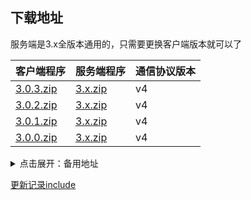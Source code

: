 ## 下载地址

服务端是3.x全版本通用的，只需要更换客户端版本就可以了


| 客户端程序                                                   | 服务端程序                                                   | 通信协议版本 |
| ------------------------------------------------------------ | ------------------------------------------------------------ | ------------ |
| [3.0.3.zip](https://updater-for-minecraft.oss-cn-zhangjiakou.aliyuncs.com/updater-client-3.0.3.zip) | [3.x.zip](https://updater-for-minecraft.oss-cn-zhangjiakou.aliyuncs.com/updater-server-3.x.zip) | v4           |
| [3.0.2.zip](https://updater-for-minecraft.oss-cn-zhangjiakou.aliyuncs.com/updater-client-3.0.2.zip) | [3.x.zip](https://updater-for-minecraft.oss-cn-zhangjiakou.aliyuncs.com/updater-server-3.x.zip) | v4           |
| [3.0.1.zip](https://updater-for-minecraft.oss-cn-zhangjiakou.aliyuncs.com/updater-client-3.0.1.zip) | [3.x.zip](https://updater-for-minecraft.oss-cn-zhangjiakou.aliyuncs.com/updater-server-3.x.zip) | v4           |
| [3.0.0.zip](https://updater-for-minecraft.oss-cn-zhangjiakou.aliyuncs.com/updater-client-3.0.0.zip) | [3.x.zip](https://updater-for-minecraft.oss-cn-zhangjiakou.aliyuncs.com/updater-server-3.x.zip) | v4           |

<details>
<summary>点击展开：备用地址</summary>

百度网盘包含所有版本的文件（包括旧版本），如果上面的链接无法访问，可以从这里下载

[https://pan.baidu.com/s/1x1CnsbJ5zCPjMg3qJ_-1nQ](https://pan.baidu.com/s/1x1CnsbJ5zCPjMg3qJ_-1nQ)（提取码`ml5k`）

### 3.x版本

| 客户端程序 | 服务端程序 | 通信协议版本 |
| ---------- | ---------- | ------------ |
| 3.0.3.zip  | 3.x.zip    | v4           |
| 3.0.2.zip  | 3.x.zip    | v4           |
| 3.0.1.zip  | 3.x.zip    | v4           |
| 3.0.0.zip  | 3.x.zip    | v4           |

### 2.x版本

建议使用3.x版本

**同一行内**的版本是**对应**的，所以请**横着依次**下载所有**需要**的文件

相同的小版本通信协议之间，客户端向下兼容服务端（v2.1兼容v2，反之不行，v2也无法兼容v1）

| 热更新包                          | 静态服务端 | PHP服务端 | 客户端           | 小工具    | 通信协议 |
| --------------------------------- | ---------- | --------- | ---------------- | --------- | -------- |
| 2.8.4.zip                         | 2.8.zip    | 2.8.zip   | 2.1.3.zip        | 1.6.3.zip | v3       |
| 2.8.3.zip                         | 2.8.zip    | 2.8.zip   | 2.1.3.zip        | 1.6.2.zip | v3       |
| 2.8.2.zip                         | 2.8.zip    | 2.8.zip   | 2.1.3.zip        | 1.6.2.zip | v3       |
| 2.8.1.zip                         | 2.8.zip    | 2.8.zip   | 2.1.3.zip        | 1.6.2.zip | v3       |
| 2.8.1.zip                         | 2.8.zip    | 2.8.zip   | 2.1.3.zip        | 1.6.0.zip | v3       |
| 2.8.0.zip                         | 2.8.zip    | 2.8.zip   | 2.1.3.zip        | 1.6.0.zip | v3       |
| 2.7.0.zip                         | 2.5.zip    | 2.5.zip   | 2.1.3.zip        | 1.6.0.zip | v2.1     |
| 2.6.7f3.zip                       | 2.5.zip    | 2.5.zip   | 2.1.3.zip        | 1.6.0.zip | v2.1     |
| 2.6.5f2.zip / 2.6.5f2-Console.zip | 2.5.zip    | 2.5.zip   | 2.1.3.zip        | 1.6.0.zip | v2.1     |
| 2.6.5f1.zip / 2.6.5f1-Console.zip | 2.5.zip    | 2.5.zip   | 2.1.3.zip        | 1.6.0.zip | v2.1     |
| 2.6.3.zip / 2.6.3-Console.zip     | 2.5.zip    | 2.5.zip   | 2.1.3.zip        | 1.6.0.zip | v2.1     |
| 2.6.2.zip / 2.6.2-Console.zip     | 2.5.zip    | 2.5.zip   | 2.1.3.zip        | 1.6.0.zip | v2.1     |
| 2.6.1.zip / 2.6.1-Console.zip     | 2.5.zip    | 2.5.zip   | 2.1.3.zip        | 1.6.0.zip | v2.1     |
| 2.6.1.zip / 2.6.1-Console.zip     | 2.5.zip    | 2.5.zip   | 2.1.3.zip        | 1.5.1.zip | v2.1     |
| 2.6a3.zip / 2.6a3-Console.zip     | 2.5.zip    | 2.5.zip   | 2.1.2.zip        | 1.5.1.zip | v2.1     |
| 2.5.2.zip                         | 2.4.zip    | 2.3.zip   | 2.1.1.zip        | d1.3.zip  | v2       |
| 2.5.2.zip                         | 2.4.zip    | 2.3.zip   | 2.1.zip          | d1.3.zip  | v2       |
| 2.5.1.zip                         | 2.4.zip    | 2.3.zip   | 2.1.zip          | d1.3.zip  | v2       |
| 2.5.zip                           | 2.4.zip    | 2.3.zip   | 2.1.zip          | d1.3.zip  | v2       |
| 2.4.7.zip                         | 2.4.zip    | 2.3.zip   | 2.0.3(b0108).zip | d1.3.zip  | v2       |
| 已集成(v2.2.2)                    | 不支持     | 2.2.2.zip | 2.0.2(a1201).zip | 不需要    | v1       |
| 已集成(v2.2.1)                    | 不支持     | 2.2.1.zip | 2.0.1(a0922).zip | 不需要    | v1       |
| 已集成(v2.2.0)                    | 不支持     | 2.2.0.zip | 2.0.1(a0922).zip | 不需要    | v1       |
| 已集成(v2.1.2)                    | 不支持     | 2.1.2.zip | 2.0.1(a0922).zip | 不需要    | v1       |
| 已集成(v2.1.1)                    | 不支持     | 2.1.1.zip | 2.0.1(a0922).zip | 不需要    | v1       |
| 已集成(v2.1.0)                    | 不支持     | 2.1.0.zip | 2.0.1(a0922).zip | 不需要    | v1       |
| 已集成(v2.0.1)                    | 不支持     | 2.0.1.zip | 2.0(a0915).zip   | 不需要    | v1       |
| 已集成(v2.0.0)                    | 不支持     | 2.0.0.zip | 2.0(a0915).zip   | 不需要    | v1       |

</details>

[更新记录include](更新记录.md ':include')

